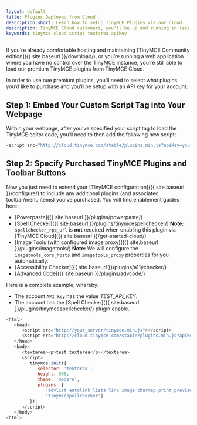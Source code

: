 ```yaml
---
layout: default
title: Plugins Deployed from Cloud
description_short: Learn how to setup TinyMCE Plugins via our Cloud.
description: TinyMCE Cloud customers, you'll be up and running in less than 5 minutes.
keywords: tinymce cloud script textarea apiKey
---
```


If you’re already comfortable hosting and maintaining [TinyMCE Community edition]({{ site.baseurl }}/download/), or you’re running a web application where you have no control over the TinyMCE instance, you’re still able to load our premium TinyMCE plugins from TinyMCE Cloud.

In order to use oue premium plugins, you’ll need to select what plugins you’d like to purchase and you’ll be setup with an API key for your account.

## Step 1: Embed Your Custom Script Tag into Your Webpage

Within your webpage, after you’ve specified your script tag to load the TinyMCE editor code, you’ll need to then add the following new script:

```js
<script src="http://cloud.tinymce.com/stable/plugins.min.js?apiKey=your_API_key"></script>
```

## Step 2: Specify Purchased TinyMCE Plugins and Toolbar Buttons

Now you just need to extend your [TinyMCE configuration]({{ site.baseurl }}/configure/) to include any additional plugins (and associated toolbar/menu items) you’ve purchased. You will find enablement guides here:

* [Powerpaste]({{ site.baseurl }}/plugins/powerpaste/)
* [Spell Checker]({{ site.baseurl }}/plugins/tinymcespellchecker/)
**Note:** `spellchecker_rpc_url` is **not** required when enabling this plugin via [TinyMCE Cloud]({{ site.baseurl }}/get-started-cloud/)
* [Image Tools (with configured image proxy)]({{ site.baseurl }}/plugins/imagetools/)
**Note:** We will configure the `imagetools_cors_hosts` and `imagetools_proxy` properties for you automatically.
* [Accessibility Checker]({{ site.baseurl }}/plugins/a11ychecker/)
* [Advanced Code]({{ site.baseurl }}/plugins/advcode/)

Here is a complete example, whereby:

* The account `API key` has the value *TEST_API_KEY*.
* The account has the [Spell Checker]({{ site.baseurl }}/plugins/tinymcespellchecker/) plugin enable.

```js
<html>
   <head>
      <script src="http://your_server/tinymce.min.js"></script>
      <script src="http://cloud.tinymce.com/stable/plugins.min.js?apiKey=your_API_key"></script>
   </head>
   <body>
      <textarea><p>test textarea</p></textarea>
      <script>
         tinymce.init({
            selector: 'textarea',
            height: 500,
            theme: 'modern',
            plugins: [
               'advlist autolink lists link image charmap print preview hr anchor pagebreak',
               'tinymcespellchecker']
         });
      </script>
   </body>
<html>
```

